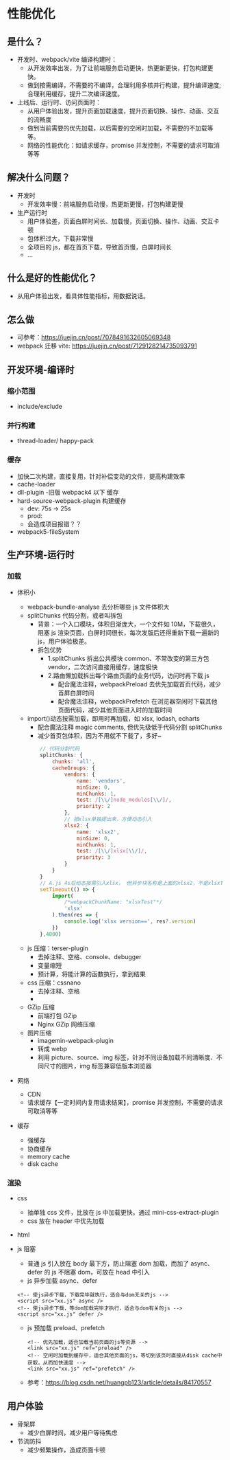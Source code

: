 # 性能优化 <Badge type="warning" text="doing" />

## 是什么？

- 开发时、webpack/vite 编译构建时：
  - 从开发效率出发，为了让前端服务启动更快，热更新更快，打包构建更快。
  - 做到按需编译，不需要的不编译，合理利用多核并行构建，提升编译速度;合理利用缓存，提升二次编译速度。
- 上线后、运行时、访问页面时：
  - 从用户体验出发，提升页面加载速度，提升页面切换、操作、动画、交互的流畅度
  - 做到当前需要的优先加载，以后需要的空闲时加载，不需要的不加载等等。
  - 网络的性能优化：如请求缓存，promise 并发控制，不需要的请求可取消等等

## 解决什么问题？

- 开发时
  - 开发效率慢：前端服务启动慢，热更新更慢，打包构建更慢
- 生产运行时
  - 用户体验差，页面白屏时间长、加载慢，页面切换、操作、动画、交互卡顿
  - 包体积过大，下载非常慢
  - 全项目的 js，都在首页下载，导致首页慢，白屏时间长
  - ...

## 什么是好的性能优化？

- 从用户体验出发，看具体性能指标，用数据说话。

## 怎么做

- 可参考：https://juejin.cn/post/7078491632605069348
- webpack 迁移 vite: https://juejin.cn/post/7129128214735093791

## 开发环境-编译时

### 缩小范围

- include/exclude

### 并行构建

- thread-loader/ happy-pack

### 缓存

- 加快二次构建，直接复用，针对补偿变动的文件，提高构建效率
- cache-loader
- dll-plugin -旧版 webpack4 以下 缓存
- hard-source-webpack-plugin 构建缓存
  - dev: 75s -> 25s
  - prod:
  - 会造成项目报错？？
- webpack5-fileSystem

## 生产环境-运行时

### 加载

- 体积小

  - webpack-bundle-analyse 去分析哪些 js 文件体积大
  - splitChunks 代码分割，或者叫拆包
    - 背景：一个入口模块，体积日渐庞大，一个文件如 10M，下载很久，阻塞 js 渲染页面，白屏时间很长，每次发版后还得重新下载一遍新的 js，用户体验极差。
    - 拆包优势
      - 1.splitChunks 拆出公共模块 common、不常改变的第三方包 vendor，二次访问直接用缓存，速度极快
      - 2.路由懒加载拆出每个路由页面的业务代码，访问时再下载 js
        - 配合魔法注释，webpackPreload 去优先加载首页代码，减少首屏白屏时间
        - 配合魔法注释，webpackPrefetch 在浏览器空闲时下载其他页面代码，减少其他页面进入时的加载时间
  - import()动态按需加载，即用时再加载，如 xlsx, lodash, echarts
    - 配合魔法注释 magic comments, 但优先级低于代码分割 splitChunks
    - 减少首页包体积，因为不用就不下载了，多好~
    ```js
        // 代码分割代码
        splitChunks: {
            chunks: 'all',
            cacheGroups: {
                vendors: {
                    name: 'vendors',
                    minSize: 0,
                    minChunks: 1,
                    test: /[\\/]node_modules[\\/]/,
                    priority: 2
                },
                // 把xlsx单独提出来，方便动态引入
                xlsx2: {
                    name: 'xlsx2',
                    minSize: 0,
                    minChunks: 1,
                    test: /[\\/]xlsx[\\/]/,
                    priority: 3
                }
            }
        }
        // A.js 4s后动态按需引入xlsx， 但异步块名称是上面的xlsx2，不是xlsxTest
        setTimeout(() => {
            import(
                /*webpackChunkName: "xlsxTest"*/
                'xlsx'
            ).then(res => {
                console.log('xlsx version==', res?.version)
            })
        },4000)
    ```
  - js 压缩：terser-plugin
    - 去掉注释、空格、console、debugger
    - 变量缩短
    - 预计算，将能计算的函数执行，拿到结果
  - css 压缩：cssnano
    - 去掉注释、空格
    -
  - GZip 压缩
    - 前端打包 GZip
    - Nginx GZip 网络压缩
  - 图片压缩
    - imagemin-webpack-plugin
    - 转成 webp
    - 利用 picture、source、img 标签，针对不同设备加载不同清晰度、不同尺寸的图片，img 标签兼容低版本浏览器

- 网络

  - CDN
  - 请求缓存【一定时间内复用请求结果】，promise 并发控制，不需要的请求可取消等等

- 缓存
  - 强缓存
  - 协商缓存
  - memory cache
  - disk cache

### 渲染

- css
  - 抽单独 css 文件，比放在 js 中加载更快。通过 mini-css-extract-plugin
  - css 放在 header 中优先加载
- html
- js 阻塞

  - 普通 js 引入放在 body 最下方，防止阻塞 dom 加载，而加了 async、defer 的 js 不阻塞 dom，可放在 head 中引入
  - js 异步加载 async、defer

  ```vue
  <!-- 使js异步下载，下载完毕就执行，适合与dom无关的js -->
  <script src="xx.js" async />
  <!-- 使js异步下载，等dom加载完毕才执行，适合与dom有关的js -->
  <script src="xx.js" defer />
  ```

  - js 预加载 preload、prefetch

    ```vue
    <!-- 优先加载，适合加载当前页面的js等资源 -->
    <link src="xx.js" ref="preload" />
    <!-- 空闲时加载到缓存中，适合其他页面的js，等切到该页时直接从disk cache中获取，从而加快速度 -->
    <link src="xx.js" ref="prefetch" />
    ```

  - 参考：https://blog.csdn.net/huangpb123/article/details/84170557

## 用户体验

- 骨架屏
  - 减少白屏时间，减少用户等待焦虑
- 节流防抖
  - 减少频繁操作，造成页面卡顿
